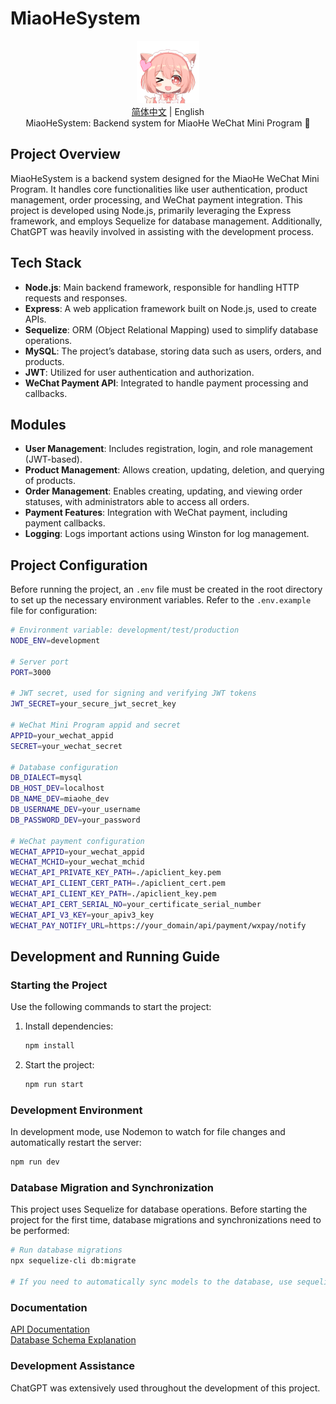 # MiaoHeSystem

<div align="center">
  <img src="Logo.png" alt="MiaoHeSystem Logo" width="100"/>
  <br>
  <span><a href="README.md">简体中文</a> | English</span>
  <br>
  MiaoHeSystem: Backend system for MiaoHe WeChat Mini Program 🚀
</div>

## Project Overview

MiaoHeSystem is a backend system designed for the MiaoHe WeChat Mini Program. It handles core functionalities like user authentication, product management, order processing, and WeChat payment integration. This project is developed using Node.js, primarily leveraging the Express framework, and employs Sequelize for database management. Additionally, ChatGPT was heavily involved in assisting with the development process.

## Tech Stack

- **Node.js**: Main backend framework, responsible for handling HTTP requests and responses.
- **Express**: A web application framework built on Node.js, used to create APIs.
- **Sequelize**: ORM (Object Relational Mapping) used to simplify database operations.
- **MySQL**: The project’s database, storing data such as users, orders, and products.
- **JWT**: Utilized for user authentication and authorization.
- **WeChat Payment API**: Integrated to handle payment processing and callbacks.

## Modules

- **User Management**: Includes registration, login, and role management (JWT-based).
- **Product Management**: Allows creation, updating, deletion, and querying of products.
- **Order Management**: Enables creating, updating, and viewing order statuses, with administrators able to access all orders.
- **Payment Features**: Integration with WeChat payment, including payment callbacks.
- **Logging**: Logs important actions using Winston for log management.

## Project Configuration

Before running the project, an `.env` file must be created in the root directory to set up the necessary environment variables. Refer to the `.env.example` file for configuration:

```bash
# Environment variable: development/test/production
NODE_ENV=development

# Server port
PORT=3000

# JWT secret, used for signing and verifying JWT tokens
JWT_SECRET=your_secure_jwt_secret_key

# WeChat Mini Program appid and secret
APPID=your_wechat_appid
SECRET=your_wechat_secret

# Database configuration
DB_DIALECT=mysql
DB_HOST_DEV=localhost
DB_NAME_DEV=miaohe_dev
DB_USERNAME_DEV=your_username
DB_PASSWORD_DEV=your_password

# WeChat payment configuration
WECHAT_APPID=your_wechat_appid
WECHAT_MCHID=your_wechat_mchid
WECHAT_API_PRIVATE_KEY_PATH=./apiclient_key.pem
WECHAT_API_CLIENT_CERT_PATH=./apiclient_cert.pem
WECHAT_API_CLIENT_KEY_PATH=./apiclient_key.pem
WECHAT_API_CERT_SERIAL_NO=your_certificate_serial_number
WECHAT_API_V3_KEY=your_apiv3_key
WECHAT_PAY_NOTIFY_URL=https://your_domain/api/payment/wxpay/notify
```

## Development and Running Guide

### Starting the Project

Use the following commands to start the project:

1. Install dependencies:
   ```bash
   npm install
   ```

2. Start the project:
   ```bash
   npm run start
   ```

### Development Environment

In development mode, use Nodemon to watch for file changes and automatically restart the server:

```bash
npm run dev
```

### Database Migration and Synchronization

This project uses Sequelize for database operations. Before starting the project for the first time, database migrations and synchronizations need to be performed:

```bash
# Run database migrations
npx sequelize-cli db:migrate

# If you need to automatically sync models to the database, use sequelize.sync()
```

### Documentation

[API Documentation](./doc/API_Documentation.md)  
[Database Schema Explanation](./doc/Database_Schema.md)

### Development Assistance

ChatGPT was extensively used throughout the development of this project.